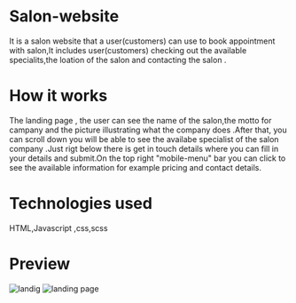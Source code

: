 # Salon-website

It is a salon website that a user(customers) can use to book appointment with salon,It includes user(customers) checking out the available specialits,the loation of the salon and contacting the salon .

# How it works

The landing page , the user can see the name of the salon,the motto for campany and the picture illustrating what the company does .After that, you can scroll down you will be able to see the availabe specialist of the salon company .Just rigt below there is get in touch details where you can fill in your details and submit.On the top right "mobile-menu" bar you can  click to see the available information for example pricing and contact details.

# Technologies used
HTML,Javascript ,css,scss

# Preview
![landig](https://user-images.githubusercontent.com/90321105/155025244-6e8c381f-1883-457b-b99c-2d3b112bbede.jpeg)
![landing page ](https://user-images.githubusercontent.com/90321105/155025549-1181491b-bbc9-415e-9b09-54a87c5d9759.jpeg)



